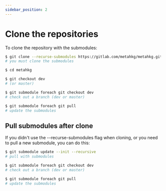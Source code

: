 ```yaml
---
sidebar_position: 2
---
```


# Clone the repositories

To clone the repository with the submodules:

```bash
$ git clone --recurse-submodules https://gitlab.com/metahkg/metahkg.git
# you must clone the submodules

$ cd metahkg

$ git checkout dev
# (or master)

$ git submodule foreach git checkout dev
# check out a branch (dev or master)

$ git submodule foreach git pull 
# update the submodules
```

## Pull submodules after clone

If you didn't use the --recurse-submodules flag when cloning, or you need to pull a new submodule, you can do this:

```bash
$ git submodule update --init --recursive
# pull with submodules

$ git submodule foreach git checkout dev
# check out a branch (dev or master)

$ git submodule foreach git pull
# update the submodules
```
